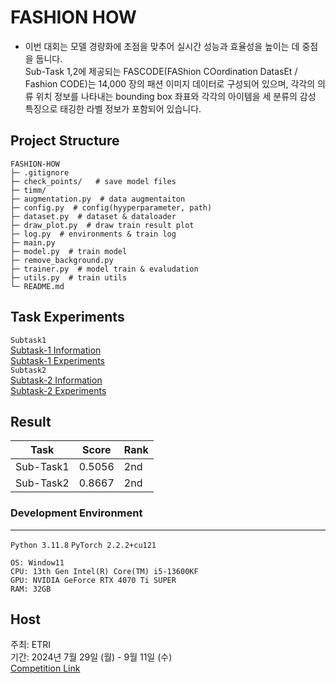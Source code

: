 # FASHION HOW
- 이번 대회는 모델 경량화에 초점을 맞추어 실시간 성능과 효율성을 높이는 데 중점을 둡니다.  
Sub-Task 1,2에 제공되는 FASCODE(FAShion COordination DatasEt / Fashion CODE)는 14,000 장의 패션 이미지 데이터로 구성되어 있으며, 각각의 의류 위치 정보를 나타내는 bounding box 좌표와 각각의 아이템을 세 분류의 감성 특징으로 태깅한 라벨 정보가 포함되어 있습니다. 

## Project Structure
```
FASHION-HOW 
├─ .gitignore
├─ check_points/   # save model files
├─ timm/ 
├─ augmentation.py  # data augmentaiton 
├─ config.py  # config(hyyperparameter, path)
├─ dataset.py  # dataset & dataloader
├─ draw_plot.py  # draw train result plot
├─ log.py  # environments & train log
├─ main.py 
├─ model.py  # train model
├─ remove_background.py 
├─ trainer.py  # model train & evaludation
├─ utils.py  # train utils
└─ README.md
```

## Task Experiments
   
`Subtask1`  
[Subtask-1 Information](subtask1/README.md)   
[Subtask-1 Experiments](SUB_TASK1_Experiments.pdf)  
`Subtask2`  
[Subtask-2 Information](subtask2/README.md)  
[Subtask-2 Experiments](SUB_TASK2_Experiments.pdf)


## Result
| Task      | Score  | Rank |
|-----------|--------|------|
| Sub-Task1 | 0.5056 | 2nd  |
| Sub-Task2 | 0.8667 | 2nd  |


### Development Environment
---
`Python 3.11.8`  `PyTorch 2.2.2+cu121`

```
OS: Window11
CPU: 13th Gen Intel(R) Core(TM) i5-13600KF
GPU: NVIDIA GeForce RTX 4070 Ti SUPER
RAM: 32GB
```
## Host
주최: ETRI  
기간: 2024년 7월 29일 (월) - 9월 11일 (수)  
[Competition Link](https://fashion-how.org/)





